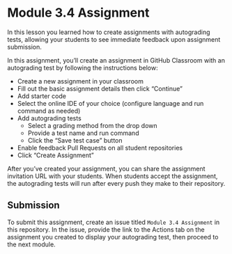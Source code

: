 # Module 3.4 Assignment

In this lesson you learned how to create assignments with autograding tests, allowing your students to see immediate feedback upon assignment submission. 

In this assignment, you’ll create an assignment in GitHub Classroom with an autograding test by following the instructions below:
 - Create a new assignment in your classroom
 - Fill out the basic assignment details then click “Continue”
 - Add starter code
 - Select the online IDE of your choice (configure language and run command as needed)
 - Add autograding tests
   - Select a grading method from the drop down
   - Provide a test name and run command
   - Click the “Save test case” button
 - Enable feedback Pull Requests on all student repositories
 - Click “Create Assignment”  
 
After you’ve created your assignment, you can share the assignment invitation URL with your students. When students accept the assignment, the autograding tests will run after every push they make to their repository.   

## Submission
To submit this assignment, create an issue titled `Module 3.4 Assignment` in this repository. In the issue, provide the link to the Actions tab on the assignment you created to display your autograding test, then proceed to the next module.
